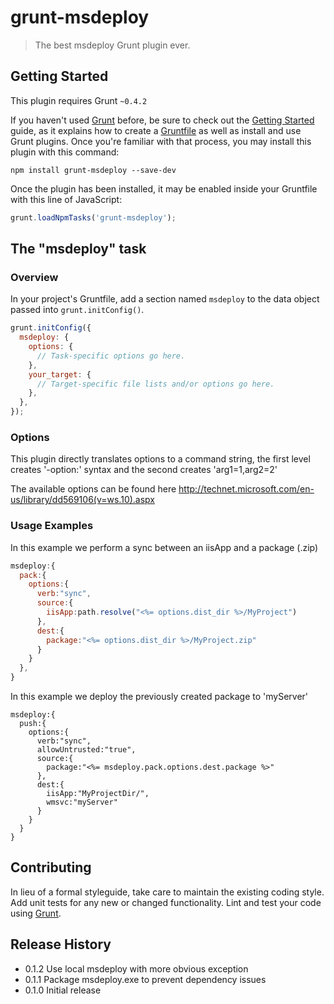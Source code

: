 # grunt-msdeploy

> The best msdeploy Grunt plugin ever.

## Getting Started
This plugin requires Grunt `~0.4.2`

If you haven't used [Grunt](http://gruntjs.com/) before, be sure to check out the [Getting Started](http://gruntjs.com/getting-started) guide, as it explains how to create a [Gruntfile](http://gruntjs.com/sample-gruntfile) as well as install and use Grunt plugins. Once you're familiar with that process, you may install this plugin with this command:

```shell
npm install grunt-msdeploy --save-dev
```

Once the plugin has been installed, it may be enabled inside your Gruntfile with this line of JavaScript:

```js
grunt.loadNpmTasks('grunt-msdeploy');
```

## The "msdeploy" task

### Overview
In your project's Gruntfile, add a section named `msdeploy` to the data object passed into `grunt.initConfig()`.

```js
grunt.initConfig({
  msdeploy: {
    options: {
      // Task-specific options go here.
    },
    your_target: {
      // Target-specific file lists and/or options go here.
    },
  },
});
```

### Options

This plugin directly translates options to a command string, the first level creates '-option:' syntax and the second creates 'arg1=1,arg2=2'

The available options can be found here http://technet.microsoft.com/en-us/library/dd569106(v=ws.10).aspx

### Usage Examples

In this example we perform a sync between an iisApp and a package (.zip)

```js
msdeploy:{
  pack:{
    options:{
      verb:"sync",
      source:{
        iisApp:path.resolve("<%= options.dist_dir %>/MyProject")
      },
      dest:{
        package:"<%= options.dist_dir %>/MyProject.zip"
      }
    }
  },
}
```

In this example we deploy the previously created package to 'myServer'

```
msdeploy:{
  push:{
    options:{
      verb:"sync",
      allowUntrusted:"true",
      source:{
        package:"<%= msdeploy.pack.options.dest.package %>"
      },
      dest:{
        iisApp:"MyProjectDir/",
        wmsvc:"myServer"
      }
    }
  }
}
```

## Contributing
In lieu of a formal styleguide, take care to maintain the existing coding style. Add unit tests for any new or changed functionality. Lint and test your code using [Grunt](http://gruntjs.com/).

## Release History
- 0.1.2 Use local msdeploy with more obvious exception
- 0.1.1 Package msdeploy.exe to prevent dependency issues
- 0.1.0 Initial release
